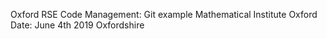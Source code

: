 Oxford RSE Code Management: 
Git example
Mathematical Institute
Oxford
Date: June 4th 2019
Oxfordshire
